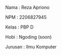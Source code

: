 Nama	: Reza Apriono

NPM	: 2206827945

Kelas	: PBP D

Hobi	: Ngoding (soon)

Jurusan	: Ilmu Komputer